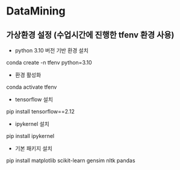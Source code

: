 # DataMining

## 가상환경 설정 (수업시간에 진행한 tfenv 환경 사용)
- python 3.10 버전 기반 환경 설치

conda create -n tfenv python=3.10

- 환경 활성화

conda activate tfenv

- tensorflow 설치

pip install tensorflow==2.12

- ipykernel 설치

pip install ipykernel

- 기본 패키지 설치

pip install matplotlib scikit-learn gensim nltk pandas

